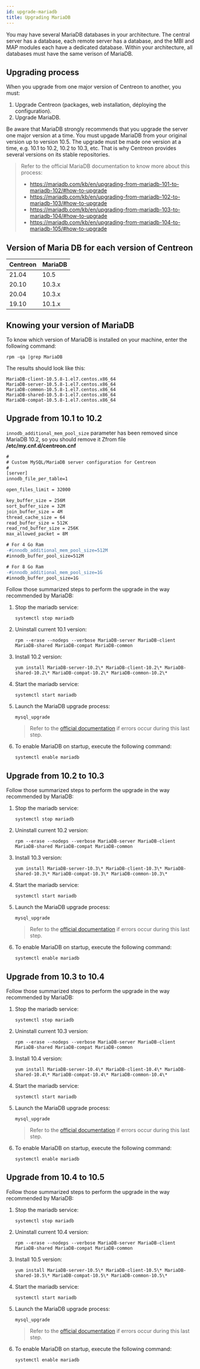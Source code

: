 ```yaml
---
id: upgrade-mariadb
title: Upgrading MariaDB
---
```


You may have several MariaDB databases in your architecture. The central server has a database, each remote server has a database, 
and the MBI and MAP modules each have a dedicated database. Within your architecture, all databases must have the same verison of MariaDB.

## Upgrading process

When you upgrade from one major version of Centreon to another, you must:
1. Upgrade Centreon (packages, web installation, déploying the configuration).
2. Upgrade MariaDB.

Be aware that MariaDB strongly recommends that you upgrade the server one major version at a time.
You must upgade MariaDB from your original version up to version 10.5. The upgrade must be made
one version at a time, e.g. 10.1 to 10.2, 10.2 to 10.3, etc. 
That is why Centreon provides several versions on its stable repositories.

> Refer to the official MariaDB documentation to know more about this process:
> - https://mariadb.com/kb/en/upgrading-from-mariadb-101-to-mariadb-102/#how-to-upgrade
> - https://mariadb.com/kb/en/upgrading-from-mariadb-102-to-mariadb-103/#how-to-upgrade
> - https://mariadb.com/kb/en/upgrading-from-mariadb-103-to-mariadb-104/#how-to-upgrade
> - https://mariadb.com/kb/en/upgrading-from-mariadb-104-to-mariadb-105/#how-to-upgrade

## Version of Maria DB for each version of Centreon

| Centreon | MariaDB |
|----------|---------|
| 21.04    | 10.5    |
| 20.10    | 10.3.x  |
| 20.04    | 10.3.x  |
| 19.10    | 10.1.x  |

## Knowing your version of MariaDB

To know which version of MariaDB is installed on your machine, enter the following command:

```
rpm -qa |grep MariaDB
```

The results should look like this:

```shell
MariaDB-client-10.5.8-1.el7.centos.x86_64
MariaDB-server-10.5.8-1.el7.centos.x86_64
MariaDB-common-10.5.8-1.el7.centos.x86_64
MariaDB-shared-10.5.8-1.el7.centos.x86_64
MariaDB-compat-10.5.8-1.el7.centos.x86_64
```

## Upgrade from 10.1 to 10.2

`innodb_additional_mem_pool_size` parameter has been removed since MariaDB 10.2,
so you should remove it Zfrom file **/etc/my.cnf.d/centreon.cnf**

```diff
#
# Custom MySQL/MariaDB server configuration for Centreon
#
[server]
innodb_file_per_table=1

open_files_limit = 32000

key_buffer_size = 256M
sort_buffer_size = 32M
join_buffer_size = 4M
thread_cache_size = 64
read_buffer_size = 512K
read_rnd_buffer_size = 256K
max_allowed_packet = 8M

# For 4 Go Ram
-#innodb_additional_mem_pool_size=512M
#innodb_buffer_pool_size=512M

# For 8 Go Ram
-#innodb_additional_mem_pool_size=1G
#innodb_buffer_pool_size=1G
```

Follow those summarized steps to perform the upgrade in the way recommended by
MariaDB:

1. Stop the mariadb service:

    ```shell
    systemctl stop mariadb
    ```

2. Uninstall current 10.1 version:

    ```shell
    rpm --erase --nodeps --verbose MariaDB-server MariaDB-client MariaDB-shared MariaDB-compat MariaDB-common
    ```

3. Install 10.2 version:

    ```shell
    yum install MariaDB-server-10.2\* MariaDB-client-10.2\* MariaDB-shared-10.2\* MariaDB-compat-10.2\* MariaDB-common-10.2\*
    ```

4. Start the mariadb service:

    ```shell
    systemctl start mariadb
    ```

5. Launch the MariaDB upgrade process:

    ```shell
    mysql_upgrade
    ```

    > Refer to the [official documentation](https://mariadb.com/kb/en/mysql_upgrade/)
    > if errors occur during this last step.

6. To enable MariaDB on startup, execute the following command:

    ```shell
    systemctl enable mariadb
    ```

## Upgrade from 10.2 to 10.3

Follow those summarized steps to perform the upgrade in the way recommended by
MariaDB:

1. Stop the mariadb service:

    ```shell
    systemctl stop mariadb
    ```

2. Uninstall current 10.2 version:

    ```shell
    rpm --erase --nodeps --verbose MariaDB-server MariaDB-client MariaDB-shared MariaDB-compat MariaDB-common
    ```

3. Install 10.3 version:

    ```shell
    yum install MariaDB-server-10.3\* MariaDB-client-10.3\* MariaDB-shared-10.3\* MariaDB-compat-10.3\* MariaDB-common-10.3\*
    ```

4. Start the mariadb service:

    ```shell
    systemctl start mariadb
    ```

5. Launch the MariaDB upgrade process:

    ```shell
    mysql_upgrade
    ```

    > Refer to the [official documentation](https://mariadb.com/kb/en/mysql_upgrade/)
    > if errors occur during this last step.

6. To enable MariaDB on startup, execute the following command:

    ```shell
    systemctl enable mariadb
    ```

## Upgrade from 10.3 to 10.4

Follow those summarized steps to perform the upgrade in the way recommended by
MariaDB:

1. Stop the mariadb service:

    ```shell
    systemctl stop mariadb
    ```

2. Uninstall current 10.3 version:

    ```shell
    rpm --erase --nodeps --verbose MariaDB-server MariaDB-client MariaDB-shared MariaDB-compat MariaDB-common
    ```

3. Install 10.4 version:

    ```shell
    yum install MariaDB-server-10.4\* MariaDB-client-10.4\* MariaDB-shared-10.4\* MariaDB-compat-10.4\* MariaDB-common-10.4\*
    ```

4. Start the mariadb service:

    ```shell
    systemctl start mariadb
    ```

5. Launch the MariaDB upgrade process:

    ```shell
    mysql_upgrade
    ```

    > Refer to the [official documentation](https://mariadb.com/kb/en/mysql_upgrade/)
    > if errors occur during this last step.

6. To enable MariaDB on startup, execute the following command:

    ```shell
    systemctl enable mariadb
    ```

## Upgrade from 10.4 to 10.5

Follow those summarized steps to perform the upgrade in the way recommended by
MariaDB:

1. Stop the mariadb service:

    ```shell
    systemctl stop mariadb
    ```

2. Uninstall current 10.4 version:

    ```shell
    rpm --erase --nodeps --verbose MariaDB-server MariaDB-client MariaDB-shared MariaDB-compat MariaDB-common
    ```

3. Install 10.5 version:

    ```shell
    yum install MariaDB-server-10.5\* MariaDB-client-10.5\* MariaDB-shared-10.5\* MariaDB-compat-10.5\* MariaDB-common-10.5\*
    ```

4. Start the mariadb service:

    ```shell
    systemctl start mariadb
    ```

5. Launch the MariaDB upgrade process:

    ```shell
    mysql_upgrade
    ```

    > Refer to the [official documentation](https://mariadb.com/kb/en/mysql_upgrade/)
    > if errors occur during this last step.

6. To enable MariaDB on startup, execute the following command:

    ```shell
    systemctl enable mariadb
    ```